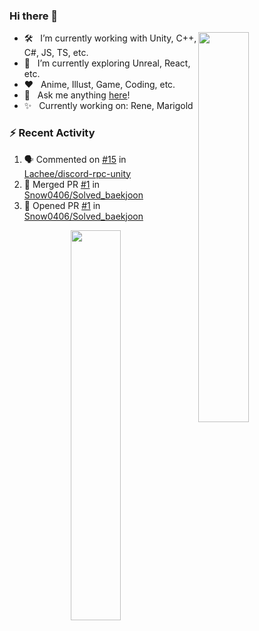 ### Hi there 👋

<img src="https://github-readme-stats.vercel.app/api?username=Snow0406&theme=tokyonight&show_icons=true&hide_border=true&count_private=true" width="40%" align="right" />

- 🛠 &nbsp; I’m currently working with Unity, C++, C#, JS, TS, etc.
- 🚀 &nbsp; I’m currently exploring Unreal, React, etc.
- ❤️ &nbsp; Anime, Illust, Game, Coding, etc.
- 💬 &nbsp; Ask me anything [here](https://github.com/Snow0406/Snow0406/issues/2)!
- ✨ &nbsp; Currently working on: Rene, Marigold

### :zap: Recent Activity

<!--START_SECTION:activity-->
1. 🗣 Commented on [#15](https://github.com/Lachee/discord-rpc-unity/issues/15#issuecomment-2453046351) in [Lachee/discord-rpc-unity](https://github.com/Lachee/discord-rpc-unity)
2. 🎉 Merged PR [#1](https://github.com/Snow0406/Solved_baekjoon/pull/1) in [Snow0406/Solved_baekjoon](https://github.com/Snow0406/Solved_baekjoon)
3. 💪 Opened PR [#1](https://github.com/Snow0406/Solved_baekjoon/pull/1) in [Snow0406/Solved_baekjoon](https://github.com/Snow0406/Solved_baekjoon)
<!--END_SECTION:activity-->

<img src="http://mazassumnida.wtf/api/v2/generate_badge?boj=winteryuki" width="40%" align="right" />
